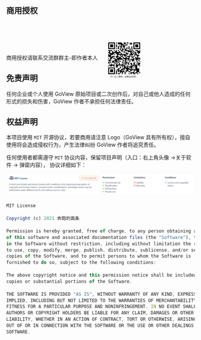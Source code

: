 ## 商用授权

商用授权请联系交流群群主-即作者本人
<img src="./images/qq-person.png" style="position:relative; top: 50px; margin-left: 20px; height: 100px;"/>

## 免责声明

任何企业或个人使用 GoView 原始项目或二次创作后，对自己或他人造成的任何形式的损失和伤害，GoView 作者不承担任何法律责任。

## 权益声明

本项目使用 `MIT` 开源协议，若要商用请注意 Logo（GoView 具有所有权），擅自使用将会造成侵权行为，产生法律纠纷 GoView 作者将追究责任。

任何使用者都需遵守 `MIT` 协议内容，保留项目声明（入口：右上角头像 ->关于软件 -> 弹窗内容）， 协议详细如下：

<img src="./MIT.png" alt="MIT 协议范围" style="zoom:50%; border-radius: 20px" />

```js
MIT License

Copyright (c) 2021 奔跑的面条

Permission is hereby granted, free of charge, to any person obtaining a copy
of this software and associated documentation files (the "Software"), to deal
in the Software without restriction, including without limitation the rights
to use, copy, modify, merge, publish, distribute, sublicense, and/or sell
copies of the Software, and to permit persons to whom the Software is
furnished to do so, subject to the following conditions:

The above copyright notice and this permission notice shall be included in all
copies or substantial portions of the Software.

THE SOFTWARE IS PROVIDED "AS IS", WITHOUT WARRANTY OF ANY KIND, EXPRESS OR
IMPLIED, INCLUDING BUT NOT LIMITED TO THE WARRANTIES OF MERCHANTABILITY,
FITNESS FOR A PARTICULAR PURPOSE AND NONINFRINGEMENT. IN NO EVENT SHALL THE
AUTHORS OR COPYRIGHT HOLDERS BE LIABLE FOR ANY CLAIM, DAMAGES OR OTHER
LIABILITY, WHETHER IN AN ACTION OF CONTRACT, TORT OR OTHERWISE, ARISING FROM,
OUT OF OR IN CONNECTION WITH THE SOFTWARE OR THE USE OR OTHER DEALINGS IN THE
SOFTWARE.

```

